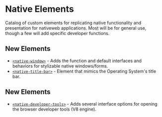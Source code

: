 # Native Elements

Catalog of custom elements for replicating native functionality and presentation for nativeweb applications. Most will be for general use, though a few will add specific developer functions.

## New Elements

* [`<native-window>`](https://github.com/FuzzicalLogic/native-window) - Adds the function and default interfaces and behaviors for stylizable native windows/forms.
* [`<native-title-bar>`](https://github.com/FuzzicalLogic/native-title-bar) - Element that mimics the Operating System's title bar.

## New Elements

* [`<native-developer-tools>`](https://github.com/FuzzicalLogic/native-developer-tools) - Adds several interface options for opening the browser developer tools (V8 engine).
